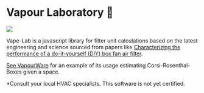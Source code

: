 # Vapour Laboratory 🥼
![](https://raw.githubusercontent.com/TheMemeticist/Vapour-Lab/753671456e99b3f1c80a2cb84d877984020cb094/assets/vapourLab.svg)

Vape-Lab is a javascript library for filter unit calculations based on the latest engineering and science sourced from papers like [Characterizing the performance of a do-it-yourself (DIY) box fan air filter](https://www.tandfonline.com/doi/full/10.1080/02786826.2022.2054674).

[See VapourWare](https://thememeticist.github.io/VapourWare/) for an example of its usage estimating Corsi-Rosenthal-Boxes given a space.

*Consult your local HVAC specialists. This software is not yet certified.
